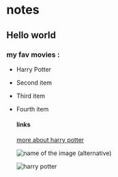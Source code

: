 # notes

## Hello world 

### my fav movies :

+ Harry Potter 
+ Second item
+ Third item
+ Fourth item




  #### links  
   [more about harry potter](https://www.imdb.com/title/tt1201607/)


    ![name of the image (alternative) ](link/path)
    
    ![harry potter](https://m.media-amazon.com/images/M/MV5BMGVmMWNiMDktYjQ0Mi00MWIxLTk0N2UtN2ZlYTdkN2IzNDNlXkEyXkFqcGdeQXVyODE5NzE3OTE@._V1_.jpg)
    
    
   
